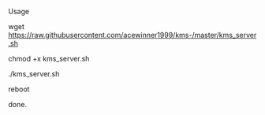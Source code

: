 Usage

wget https://raw.githubusercontent.com/acewinner1999/kms-/master/kms_server.sh

chmod +x kms_server.sh

./kms_server.sh

reboot

done.
